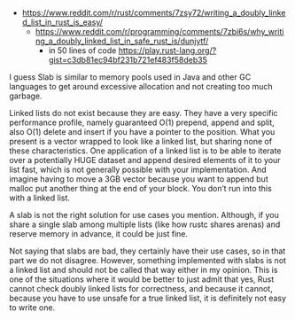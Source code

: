 - https://www.reddit.com/r/rust/comments/7zsy72/writing_a_doubly_linked_list_in_rust_is_easy/
  - https://www.reddit.com/r/programming/comments/7zbi6s/why_writing_a_doubly_linked_list_in_safe_rust_is/dunjytf/
    - in 50 lines of code https://play.rust-lang.org/?gist=c3db81ec94bf231b721ef483f58deb35

I guess Slab is similar to memory pools used in Java and other GC languages to get around excessive allocation and not creating too much garbage.

Linked lists do not exist because they are easy. They have a very specific performance profile, namely guaranteed O(1) prepend, append and split, also O(1) delete and insert if you have a pointer to the position. What you present is a vector wrapped to look like a linked list, but sharing none of these characteristics. One application of a linked list is to be able to iterate over a potentially HUGE dataset and append desired elements of it to your list fast, which is not generally possible with your implementation. And imagine having to move a 3GB vector because you want to append but malloc put another thing at the end of your block. You don’t run into this with a linked list.

A slab is not the right solution for use cases you mention. Although, if you share a single slab among multiple lists (like how rustc shares arenas) and reserve memory in advance, it could be just fine.

Not saying that slabs are bad, they certainly have their use cases, so in that part we do not disagree. However, something implemented with slabs is not a linked list and should not be called that way either in my opinion. This is one of the situations where it would be better to just admit that yes, Rust cannot check doubly linked lists for correctness, and because it cannot, because you have to use unsafe for a true linked list, it is definitely not easy to write one.
